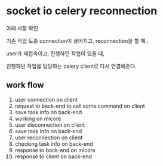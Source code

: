 socket io celery reconnection
===

아래 사항 확인

기존 작업 도중 connection이 끊어지고, reconnection을 할 때..

user가 재접속이고, 진행하던 작업이 있을 때,

진행하던 작업을 담당하는 celery client로 다시 연결해준다.

work flow
---
1. user connection on client
1. request to back-end to call some command on client
1. save task info on back-end
1. working on mlcore
1. user disconnection on client
1. save task info on back-end
1. user reconnection on client
1. checking task info on back-end
1. response to back-end on mlcore
1. response to client on back-end
